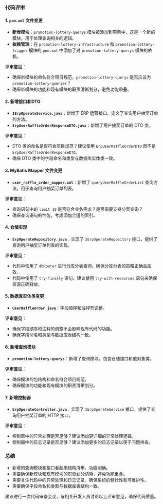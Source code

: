 ### 代码评审

#### 1. `pom.xml` 文件变更
- **新增模块**：`promotion-lottery-querys` 模块被添加到项目中，这是一个新的模块，用于处理查询相关的逻辑。
- **依赖管理**：在 `promotion-lottery-infrastructure` 和 `promotion-lottery-trigger` 模块的 `pom.xml` 中添加了对 `promotion-lottery-querys` 模块的依赖。

**评审意见**：
- 确保新模块的命名符合项目规范，`promotion-lottery-querys` 是否应该为 `promotion-lottery-queries`？
- 确保新模块的功能和现有模块的职责清晰划分，避免功能重叠。

#### 2. 新增接口和DTO
- **`IErpOperateService.java`**：新增了 ERP 运营接口，定义了查询用户抽奖订单的方法。
- **`ErpUserRaffleOrderResponseDTO.java`**：新增了用户抽奖订单的 DTO 类。

**评审意见**：
- DTO 类的命名是否符合项目规范？建议使用 `ErpUserRaffleOrderDTO` 而不是 `ErpUserRaffleOrderResponseDTO`。
- 确保 DTO 类中的字段命名和类型与数据库实体类一致。

#### 3. MyBatis Mapper 文件变更
- **`user_raffle_order_mapper.xml`**：新增了 `queryUserRaffleOrderList` 查询方法，用于查询用户抽奖订单列表。

**评审意见**：
- 查询语句中的 `limit 10` 是否符合业务需求？是否需要支持分页查询？
- 确保查询语句的性能，考虑添加合适的索引。

#### 4. 仓储实现
- **`ErpOperateRepository.java`**：实现了 `IErpOperateRepository` 接口，提供了查询用户抽奖订单列表的实现。

**评审意见**：
- 代码中使用了 `dbRouter` 进行分库分表查询，确保分库分表的策略正确且高效。
- 代码中使用了 `try-finally` 语句，建议使用 `try-with-resources` 语句来确保资源正确释放。

#### 5. 数据库实体类变更
- **`UserRaffleOrder.java`**：字段顺序和注释有调整。

**评审意见**：
- 确保字段顺序和注释的调整不会影响现有代码的功能。
- 确保字段命名和类型与数据库表结构一致。

#### 6. 新增查询模块
- **`promotion-lottery-querys`**：新增了查询模块，包含仓储接口和值对象类。

**评审意见**：
- 确保模块的包结构和命名符合项目规范。
- 确保模块的功能和现有模块的职责清晰划分。

#### 7. 新增控制器
- **`ErpOperateController.java`**：实现了 `IErpOperateService` 接口，提供了查询用户抽奖订单的 HTTP 接口。

**评审意见**：
- 控制器中的异常处理是否足够？建议添加更详细的异常处理逻辑。
- 控制器中的日志记录是否足够？建议添加更多的日志记录以便于问题排查。

### 总结
- 新增的查询模块和接口看起来结构清晰，功能明确。
- 需要确保新模块和现有模块的职责划分清晰，避免功能重叠。
- 需要关注代码中的异常处理和日志记录，确保系统的健壮性和可维护性。
- 需要确保字段命名和类型与数据库表结构一致。

建议进行一次代码审查会议，与相关开发人员讨论以上评审意见，确保代码质量。